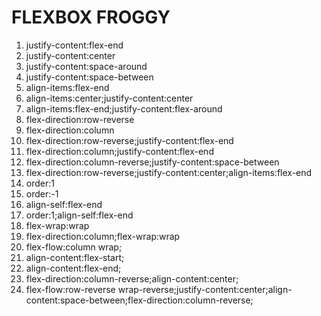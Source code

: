 # FLEXBOX FROGGY

1. justify-content:flex-end
2. justify-content:center
3. justify-content:space-around
4. justify-content:space-between
5. align-items:flex-end
6. align-items:center;justify-content:center
7. align-items:flex-end;justify-content:flex-around
8. flex-direction:row-reverse
9. flex-direction:column
10. flex-direction:row-reverse;justify-content:flex-end
11. flex-direction:column;justify-content:flex-end
12. flex-direction:column-reverse;justify-content:space-between
13. flex-direction:row-reverse;justify-content:center;align-items:flex-end
14. order:1
15. order:-1
16. align-self:flex-end
17. order:1;align-self:flex-end
18. flex-wrap:wrap
19. flex-direction:column;flex-wrap:wrap
20. flex-flow:column wrap;
21. align-content:flex-start;
22. align-content:flex-end;
23. flex-direction:column-reverse;align-content:center;
24. flex-flow:row-reverse wrap-reverse;justify-content:center;align-content:space-between;flex-direction:column-reverse;
